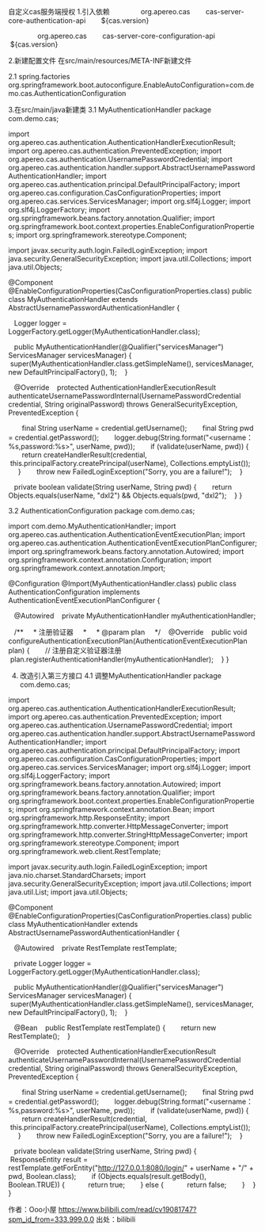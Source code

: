 自定义cas服务端授权
1.引入依赖
<dependencies>
   <!-- Custom Authentication -->
   <dependency>
       <groupId>org.apereo.cas</groupId>
       <artifactId>cas-server-core-authentication-api</artifactId>
       <version>${cas.version}</version>
   </dependency>

   <!-- Custom Configuration -->
   <dependency>
       <groupId>org.apereo.cas</groupId>
       <artifactId>cas-server-core-configuration-api</artifactId>
       <version>${cas.version}</version>
   </dependency>
</dependencies>

2.新建配置文件
在src/main/resources/META-INF新建文件

2.1 spring.factories
org.springframework.boot.autoconfigure.EnableAutoConfiguration=com.demo.cas.AuthenticationConfiguration



3.在src/main/java新建类
3.1 MyAuthenticationHandler
package com.demo.cas;


import org.apereo.cas.authentication.AuthenticationHandlerExecutionResult;
import org.apereo.cas.authentication.PreventedException;
import org.apereo.cas.authentication.UsernamePasswordCredential;
import org.apereo.cas.authentication.handler.support.AbstractUsernamePasswordAuthenticationHandler;
import org.apereo.cas.authentication.principal.DefaultPrincipalFactory;
import org.apereo.cas.configuration.CasConfigurationProperties;
import org.apereo.cas.services.ServicesManager;
import org.slf4j.Logger;
import org.slf4j.LoggerFactory;
import org.springframework.beans.factory.annotation.Qualifier;
import org.springframework.boot.context.properties.EnableConfigurationProperties;
import org.springframework.stereotype.Component;

import javax.security.auth.login.FailedLoginException;
import java.security.GeneralSecurityException;
import java.util.Collections;
import java.util.Objects;

@Component
@EnableConfigurationProperties(CasConfigurationProperties.class)
public class MyAuthenticationHandler extends AbstractUsernamePasswordAuthenticationHandler {

   Logger logger = LoggerFactory.getLogger(MyAuthenticationHandler.class);

   public MyAuthenticationHandler(@Qualifier("servicesManager") ServicesManager servicesManager) {
       super(MyAuthenticationHandler.class.getSimpleName(), servicesManager, new DefaultPrincipalFactory(), 1);
   }

   @Override
   protected AuthenticationHandlerExecutionResult authenticateUsernamePasswordInternal(UsernamePasswordCredential credential, String originalPassword) throws GeneralSecurityException, PreventedException {

       final String userName = credential.getUsername();
       final String pwd = credential.getPassword();
       logger.debug(String.format("<username：%s,password:%s>", userName, pwd));
       if (validate(userName, pwd)) {
           return createHandlerResult(credential,
                   this.principalFactory.createPrincipal(userName), Collections.emptyList());
       }
       throw new FailedLoginException("Sorry, you are a failure!");
   }

   private boolean validate(String userName, String pwd) {
       return Objects.equals(userName, "dxl2") && Objects.equals(pwd, "dxl2");
   }
}

3.2 AuthenticationConfiguration
package com.demo.cas;

import com.demo.MyAuthenticationHandler;
import org.apereo.cas.authentication.AuthenticationEventExecutionPlan;
import org.apereo.cas.authentication.AuthenticationEventExecutionPlanConfigurer;
import org.springframework.beans.factory.annotation.Autowired;
import org.springframework.context.annotation.Configuration;
import org.springframework.context.annotation.Import;

@Configuration
@Import(MyAuthenticationHandler.class)
public class AuthenticationConfiguration implements AuthenticationEventExecutionPlanConfigurer {

   @Autowired
   private MyAuthenticationHandler myAuthenticationHandler;

   /**
    * 注册验证器
    *
    * @param plan
    */
   @Override
   public void configureAuthenticationExecutionPlan(AuthenticationEventExecutionPlan plan) {
       // 注册自定义验证器注册
       plan.registerAuthenticationHandler(myAuthenticationHandler);
   }
}

4. 改造引入第三方接口
4.1 调整MyAuthenticationHandler
package com.demo.cas;

import org.apereo.cas.authentication.AuthenticationHandlerExecutionResult;
import org.apereo.cas.authentication.PreventedException;
import org.apereo.cas.authentication.UsernamePasswordCredential;
import org.apereo.cas.authentication.handler.support.AbstractUsernamePasswordAuthenticationHandler;
import org.apereo.cas.authentication.principal.DefaultPrincipalFactory;
import org.apereo.cas.configuration.CasConfigurationProperties;
import org.apereo.cas.services.ServicesManager;
import org.slf4j.Logger;
import org.slf4j.LoggerFactory;
import org.springframework.beans.factory.annotation.Autowired;
import org.springframework.beans.factory.annotation.Qualifier;
import org.springframework.boot.context.properties.EnableConfigurationProperties;
import org.springframework.context.annotation.Bean;
import org.springframework.http.ResponseEntity;
import org.springframework.http.converter.HttpMessageConverter;
import org.springframework.http.converter.StringHttpMessageConverter;
import org.springframework.stereotype.Component;
import org.springframework.web.client.RestTemplate;

import javax.security.auth.login.FailedLoginException;
import java.nio.charset.StandardCharsets;
import java.security.GeneralSecurityException;
import java.util.Collections;
import java.util.List;
import java.util.Objects;

@Component
@EnableConfigurationProperties(CasConfigurationProperties.class)
public class MyAuthenticationHandler extends AbstractUsernamePasswordAuthenticationHandler {

   @Autowired
   private RestTemplate restTemplate;

   private Logger logger = LoggerFactory.getLogger(MyAuthenticationHandler.class);

   public MyAuthenticationHandler(@Qualifier("servicesManager") ServicesManager servicesManager) {
       super(MyAuthenticationHandler.class.getSimpleName(), servicesManager, new DefaultPrincipalFactory(), 1);
   }

   @Bean
   public RestTemplate restTemplate() {
       return new RestTemplate();
   }

   @Override
   protected AuthenticationHandlerExecutionResult authenticateUsernamePasswordInternal(UsernamePasswordCredential credential, String originalPassword) throws GeneralSecurityException, PreventedException {

       final String userName = credential.getUsername();
       final String pwd = credential.getPassword();
       logger.debug(String.format("<username：%s,password:%s>", userName, pwd));
       if (validate(userName, pwd)) {
           return createHandlerResult(credential,
                   this.principalFactory.createPrincipal(userName), Collections.emptyList());
       }
       throw new FailedLoginException("Sorry, you are a failure!");
   }

   private boolean validate(String userName, String pwd) {
       ResponseEntity<Boolean> result = restTemplate.getForEntity("http://127.0.0.1:8080/login/" + userName + "/" + pwd, Boolean.class);
       if (Objects.equals(result.getBody(), Boolean.TRUE)) {
           return true;
       } else {
           return false;
       }
   }
}

 作者：Ooo小屋 https://www.bilibili.com/read/cv19081747?spm_id_from=333.999.0.0 出处：bilibili